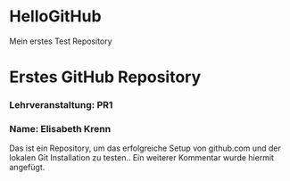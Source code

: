 # HelloGitHub
Mein erstes Test Repository
# Erstes GitHub Repository
### Lehrveranstaltung: PR1
### Name: Elisabeth Krenn
Das ist ein Repository, um das erfolgreiche Setup von github.com und der lokalen Git Installation zu testen..
Ein weiterer Kommentar wurde hiermit angefügt.